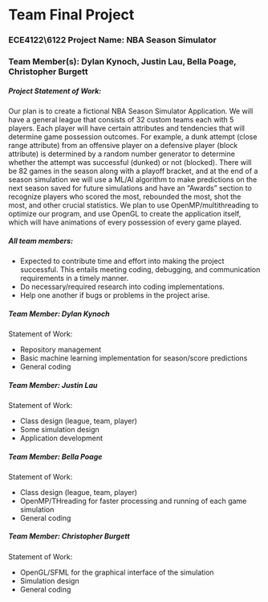 # Team Final Project

### ECE4122\6122 Project Name: NBA Season Simulator
### Team Member(s): Dylan Kynoch, Justin Lau, Bella Poage, Christopher Burgett

##### Project Statement of Work:
Our plan is to create a fictional NBA Season Simulator Application. We will have a general league that consists of 32 custom teams each with 5 players.
Each player will have certain attributes and tendencies that will determine game possession outcomes.
For example, a dunk attempt (close range attribute) from an offensive player on a defensive player (block attribute) is determined by a random number generator to determine whether the attempt was successful (dunked) or not (blocked).
There will be 82 games in the season along with a playoff bracket, and at the end of a season simulation we will use a ML/AI algorithm to make predictions on the next season saved for future simulations and have an “Awards” section to recognize players who scored the most, rebounded the most, shot the most, and other crucial statistics.
We plan to use OpenMP/multithreading to optimize our program, and use OpenGL to create the application itself, which will have animations of every possession of every game played.

##### All team members:
- Expected to contribute time and effort into making the project successful. This entails meeting coding, debugging, and communication requirements in a timely manner.
- Do necessary/required research into coding implementations.
- Help one another if bugs or problems in the project arise.

##### Team Member: Dylan Kynoch
Statement of Work:
- Repository management
- Basic machine learning implementation for season/score predictions
- General coding

##### Team Member: Justin Lau
Statement of Work:
- Class design (league, team, player)
- Some simulation design
- Application development

##### Team Member: Bella Poage
Statement of Work:
- Class design (league, team, player)
- OpenMP/THreading for faster processing and running of each game simulation
- General coding

##### Team Member: Christopher Burgett
Statement of Work:
- OpenGL/SFML for the graphical interface of the simulation
- Simulation design
- General coding
